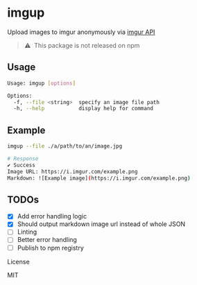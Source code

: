# imgup

Upload images to imgur anonymously via [imgur API](https://apidocs.imgur.com/)

> ⚠️&nbsp;&nbsp;This package is not released on npm

## Usage

```sh
Usage: imgup [options]

Options:
  -f, --file <string>  specify an image file path
  -h, --help           display help for command
```

## Example

```sh
imgup --file ./a/path/to/an/image.jpg

# Response
✔ Success
Image URL: https://i.imgur.com/example.png
Markdown: ![Example image](https://i.imgur.com/example.png)
```

## TODOs

- [x] Add error handling logic
- [x] Should output markdown image url instead of whole JSON
- [ ] Linting
- [ ] Better error handling
- [ ] Publish to npm registry

License

MIT
